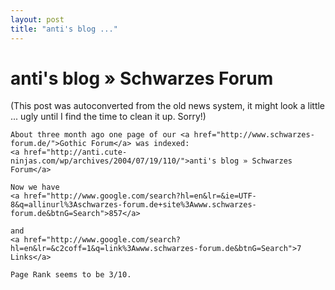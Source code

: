 ```yaml
---
layout: post
title: "anti's blog ..."
---
```

<h1>anti's blog » Schwarzes Forum</h1>
(This post was autoconverted from the old news system,
it might look a little ... ugly until I find the time
to clean it up.
Sorry!)

    About three month ago one page of our <a href="http://www.schwarzes-forum.de/">Gothic Forum</a> was indexed:
    <a href="http://anti.cute-ninjas.com/wp/archives/2004/07/19/110/">anti's blog » Schwarzes Forum</a>
    
    Now we have
    <a href="http://www.google.com/search?hl=en&lr=&ie=UTF-8&q=allinurl%3Aschwarzes-forum.de+site%3Awww.schwarzes-forum.de&btnG=Search">857</a>
    
    and
    <a href="http://www.google.com/search?hl=en&lr=&c2coff=1&q=link%3Awww.schwarzes-forum.de&btnG=Search">7 Links</a>
    
    Page Rank seems to be 3/10.
    

